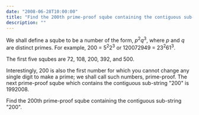 ```yaml
---
date: "2008-06-28T10:00:00"
title: "Find the 200th prime-proof sqube containing the contiguous sub-string \"200\""
description: ""
---
```


<p>We shall define a sqube to be a number of the form, <var>p</var><sup>2</sup><var>q</var><sup>3</sup>, where <var>p</var> and <var>q</var> are distinct primes.
For example, 200 = 5<sup>2</sup>2<sup>3</sup> or 120072949 = 23<sup>2</sup>61<sup>3</sup>.</p>
<p>The first five squbes are 72, 108, 200, 392, and 500.</p>
<p>Interestingly, 200 is also the first number for which you cannot change any single digit to make a prime; we shall call such numbers, prime-proof. The next prime-proof sqube which contains the contiguous sub-string "200" is 1992008.</p>
<p>Find the 200th prime-proof sqube containing the contiguous sub-string "200".</p>

